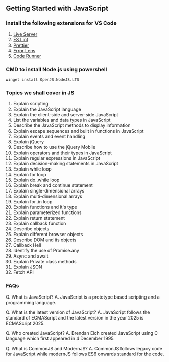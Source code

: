 ## Getting Started with JavaScript

### Install the following extensions for VS Code

1. [Live Server](https://marketplace.visualstudio.com/items?itemName=ritwickdey.LiveServer)
2. [ES Lint](https://marketplace.visualstudio.com/items?itemName=dbaeumer.vscode-eslint)
3. [Prettier](https://marketplace.visualstudio.com/items?itemName=esbenp.prettier-vscode)
4. [Error Lens](https://marketplace.visualstudio.com/items?itemName=usernamehw.errorlens)
5. [Code Runner](https://marketplace.visualstudio.com/items?itemName=formulahendry.code-runner)

### CMD to install Node.js using powershell

```
winget install OpenJS.NodeJS.LTS
```
### Topics we shall cover in JS
01. Explain scripting
02. Explain the JavaScript language
03. Explain the client-side and server-side JavaScript
04. List the variables and data types in JavaScript
05. Describe the JavaScript methods to display information
06. Explain escape sequences and built in functions in JavaScript
07. Explain events and event handling 
08. Explain jQuery
09. Describe how to use the jQuery Mobile
10. Explain operators and their types in JavaScript
11. Explain regular expressions in JavaScript
12. Explain decision-making statements in JavaScript
13. Explain while loop
14. Explain for loop
15. Explain do..while loop
16. Explain break and continue statement
17. Explain single-dimensional arrays
18. Explain multi-dimensional arrays
19. Explain for..in loop
20. Explain functions and it's type
21. Explain parameterized functions
22. Explain return statement
23. Explain callback function
24. Describe objects
25. Explain different browser objects
26. Describe DOM and its objects
27. Callback Hell
28. Identify the use of Promise.any
29. Async and await
30. Explain Private class methods
31. Explain JSON
32. Fetch API

### FAQs
Q. What is JavaScript?
A. JavaScript is a prototype based scripting and a programming language.

Q. What is the latest version of JavaScript?
A. JavaScript follows the standard of ECMAScript and the latest version in the year 2025 is ECMAScript 2025.

Q. Who created JavaScript?
A. Brendan Eich created JavaScript using C language which first appeared in 4 December 1995.

Q. What is CommonJS and ModernJS?
A. CommonJS follows legacy code for JavaScript while modernJS follows ES6 onwards standard for the code. 